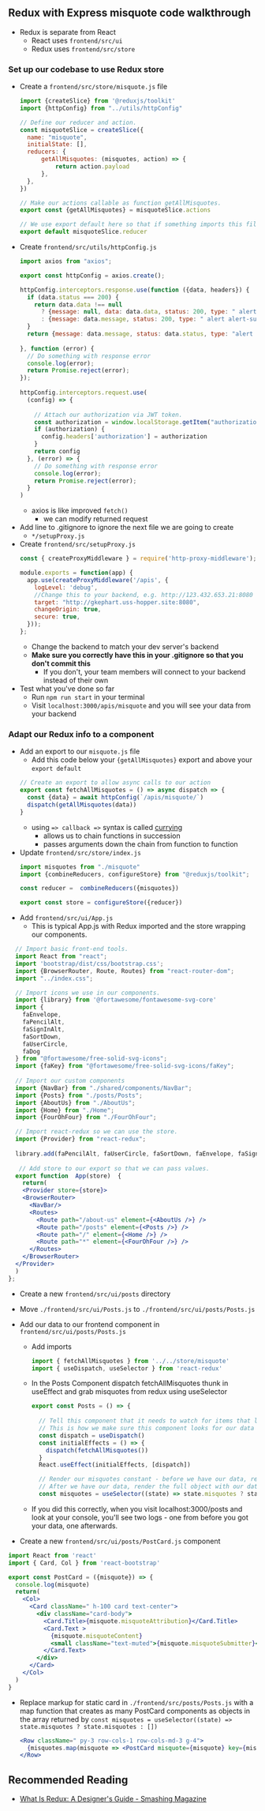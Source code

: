 ## Redux with Express misquote code walkthrough
- Redux is separate from React
    - React uses `frontend/src/ui`
    - Redux uses `frontend/src/store`

### Set up our codebase to use Redux store
- Create a `frontend/src/store/misquote.js` file
  ```js
  import {createSlice} from '@reduxjs/toolkit'
  import {httpConfig} from "../utils/httpConfig"

  // Define our reducer and action.
  const misquoteSlice = createSlice({
    name: "misquote",
    initialState: [],
    reducers: {
        getAllMisquotes: (misquotes, action) => {
            return action.payload
        },
    },
  })

  // Make our actions callable as function getAllMisquotes. 
  export const {getAllMisquotes} = misquoteSlice.actions

  // We use export default here so that if something imports this file, they will get it by default
  export default misquoteSlice.reducer
  ```
- Create `frontend/src/utils/httpConfig.js`
  ```js
  import axios from "axios";

  export const httpConfig = axios.create();
  
  httpConfig.interceptors.response.use(function ({data, headers}) {
    if (data.status === 200) {
      return data.data !== null
        ? {message: null, data: data.data, status: 200, type: " alert alert-success", headers: {...headers}}
        : {message: data.message, status: 200, type: " alert alert-success", data: null, headers: {...headers}};
    }
    return {message: data.message, status: data.status, type: "alert alert-danger", data: null, headers: {...headers}}
    
  }, function (error) {
    // Do something with response error
    console.log(error);
    return Promise.reject(error);
  });
    
  httpConfig.interceptors.request.use(
    (config) => {
      
      // Attach our authorization via JWT token.  
      const authorization = window.localStorage.getItem("authorization")
      if (authorization) {
        config.headers['authorization'] = authorization
      }
      return config
    }, (error) => {
      // Do something with response error
      console.log(error);
      return Promise.reject(error);
    }
  )
  ```
    - axios is like improved `fetch()`
        - we can modify returned request
- Add line to .gitignore to ignore the next file we are going to create
    - `*/setupProxy.js`
- Create `frontend/src/setupProxy.js`
  ```js
  const { createProxyMiddleware } = require('http-proxy-middleware');

  module.exports = function(app) {
    app.use(createProxyMiddleware('/apis', {
      logLevel: 'debug',
      //Change this to your backend, e.g. http://123.432.653.21:8080
      target: "http://gkephart.uss-hopper.site:8080",
      changeOrigin: true,
      secure: true,
    }));
  };
  ```
    - Change the backend to match your dev server's backend
    - **Make sure you correctly have this in your .gitignore so that you don't commit this**
        - If you don't, your team members will connect to your backend instead of their own
- Test what you've done so far
    - Run `npm run start` in your terminal
    - Visit `localhost:3000/apis/misquote` and you will see your data from your backend

### Adapt our Redux info to a component
- Add an export to our `misquote.js` file
    - Add this code below your `{getAllMisquotes}` export and above your `export default`
  ```js
  // Create an export to allow async calls to our action
  export const fetchAllMisquotes = () => async dispatch => {
    const {data} = await httpConfig(`/apis/misquote/`)
    dispatch(getAllMisquotes(data))
  }
  ```
    - using `=> callback =>` syntax is called [currying](https://javascript.info/currying-partials)
        - allows us to chain functions in succession
        - passes arguments down the chain from function to function
- Update `frontend/src/store/index.js`
  ```js
  import misquotes from "./misquote"
  import {combineReducers, configureStore} from "@reduxjs/toolkit";
  
  const reducer =  combineReducers({misquotes})
  
  export const store = configureStore({reducer})
  ```
- Add `frontend/src/ui/App.js`
    - This is typical App.js with Redux imported and the store wrapping our components.
```jsx
  // Import basic front-end tools.
  import React from "react";
  import 'bootstrap/dist/css/bootstrap.css';
  import {BrowserRouter, Route, Routes} from "react-router-dom";
  import "../index.css";

  // Import icons we use in our components.
  import {library} from '@fortawesome/fontawesome-svg-core'
  import {
    faEnvelope,
    faPencilAlt,
    faSignInAlt,
    faSortDown,
    faUserCircle,
    faDog
  } from "@fortawesome/free-solid-svg-icons";
  import {faKey} from "@fortawesome/free-solid-svg-icons/faKey";
  
  // Import our custom components
  import {NavBar} from "./shared/components/NavBar";
  import {Posts} from "./posts/Posts";
  import {AboutUs} from "./AboutUs";
  import {Home} from "./Home";
  import {FourOhFour} from "./FourOhFour";

  // Import react-redux so we can use the store.
  import {Provider} from "react-redux";
  
  library.add(faPencilAlt, faUserCircle, faSortDown, faEnvelope, faSignInAlt, faKey, faDog );
  
   // Add store to our export so that we can pass values. 
  export function  App(store)  {
	return(
    <Provider store={store}>
    <BrowserRouter>
      <NavBar/>
      <Routes>
        <Route path="/about-us" element={<AboutUs />} />
        <Route path="/posts" element={<Posts />} />
        <Route path="/" element={<Home />} />
        <Route path="*" element={<FourOhFour />} />
      </Routes>
    </BrowserRouter>
  </Provider>
  )
};

```
- Create a new `frontend/src/ui/posts` directory
- Move `./frontend/src/ui/Posts.js` to `./frontend/src/ui/posts/Posts.js`
- Add our data to our frontend component in `frontend/src/ui/posts/Posts.js`
    - Add imports
      ```js
      import { fetchAllMisquotes } from '../../store/misquote'
      import { useDispatch, useSelector } from 'react-redux'
      ```
    - In the Posts Component dispatch fetchAllMisquotes thunk in useEffect and grab misquotes from redux using useSelector
      ```js
      export const Posts = () => {
        
        // Tell this component that it needs to watch for items that live outside of this component.
        // This is how we make sure this component looks for our data from Redux's call to the backend.
        const dispatch = useDispatch()
        const initialEffects = () => {
          dispatch(fetchAllMisquotes())
        }
        React.useEffect(initialEffects, [dispatch])
  
        // Render our misquotes constant - before we have our data, render the skeleton.
        // After we have our data, render the full object with our data.
        const misquotes = useSelector((state) => state.misquotes ? state.misquotes : [])
      ```
    - If you did this correctly, when you visit localhost:3000/posts and look at your console, you'll see two logs - one from before you got your data, one afterwards.

- Create a new `frontend/src/ui/posts/PostCard.js` component
```jsx
import React from 'react'
import { Card, Col } from 'react-bootstrap'

export const PostCard = ({misquote}) => {
  console.log(misquote)
  return(
    <Col>
      <Card className=" h-100 card text-center">
        <div className="card-body">
          <Card.Title>{misquote.misquoteAttribution}</Card.Title>
          <Card.Text >
            {misquote.misquoteContent}  
            <small className="text-muted">{misquote.misquoteSubmitter}</small>
          </Card.Text>
        </div>
      </Card>
    </Col>
  )
}
```

  - Replace markup for static card in `./frontend/src/posts/Posts.js` with a map function that creates as many PostCard components as objects in the array returned by `const misquotes = useSelector((state) => state.misquotes ? state.misquotes : [])`

    ```jsx
    <Row className=" py-3 row-cols-1 row-cols-md-3 g-4">
      {misquotes.map(misquote => <PostCard misquote={misquote} key={misquote.id}/>)}
    </Row>
    ```

## Recommended Reading
- [What Is Redux: A Designer's Guide - Smashing Magazine](https://www.smashingmagazine.com/2018/07/redux-designers-guide/)
